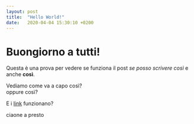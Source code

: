 ```yaml
---
layout: post
title:  "Hello World!"
date:   2020-04-04 15:30:10 +0200
---
```

# Buongiorno a tutti!

Questa è una prova per vedere se funziona il post *se posso scrivere così* e anche **così**.

Vediamo come va a capo
così?  
oppure così?  

E i [link](https://oradecima.com) funzionano?

ciaone a presto
